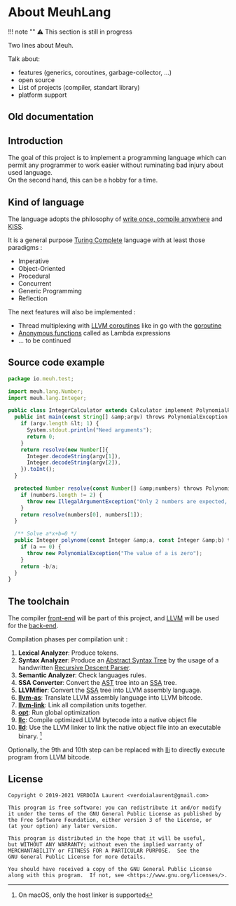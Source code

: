 # About MeuhLang

!!! note ""
    :warning: This section is still in progress

Two lines about Meuh.

Talk about:

- features (generics, coroutines, garbage-collector, ...)
- open source
- List of projects (compiler, standart library)
- platform support




## Old documentation


## Introduction

The goal of this project is to implement a programming language which can permit any
programmer to work easier without ruminating bad injury about used language.  
On the second hand, this can be a hobby for a time.

## Kind of language

The language adopts the philosophy of [write once, compile anywhere][woca]
and [KISS][kiss].

It is a general purpose [Turing Complete][Turing] language with at least those paradigms :

- Imperative
- Object-Oriented
- Procedural
- Concurrent
- Generic Programming
- Reflection

The next features will also be implemented :

- Thread multiplexing with [LLVM coroutines][coroutines] like in go with the [goroutine][goroutine]
- [Anonymous functions][lambda] called as Lambda expressions
- ... to be continued

## Source code example

```javascript
package io.meuh.test;

import meuh.lang.Number;
import meuh.lang.Integer;

public class IntegerCalculator extends Calculator implement PolynomialResolver {
  public int main(const String[] &amp;argv) throws PolynomialException {
    if (argv.length &lt; 1) {
      System.stdout.println("Need arguments");
      return 0;
    }
    return resolve(new Number[]{
      Integer.decodeString(argv[1]),
      Integer.decodeString(argv[2]),
    }).toInt();
  }

  protected Number resolve(const Number[] &amp;numbers) throws PolynomialException {
    if (numbers.length != 2) {
      throw new IllegalArgumentException("Only 2 numbers are expected, not: " + numbers.length);
    }
    return resolve(numbers[0], numbers[1]);
  }

  /** Solve a*x+b=0 */
  public Integer polynome(const Integer &amp;a, const Integer &amp;b) throws PolynomialException {
    if (a == 0) {
      throw new PolynomialException("The value of a is zero");
    }
    return -b/a;
  }
}
```

## The toolchain

The compiler [front-end][front-end] will be part of this project, and [LLVM][llvm]
will be used for the [back-end][back-end].

Compilation phases per compilation unit :

1. **Lexical Analyzer**: Produce tokens.
2. **Syntax Analyzer**: Produce an [Abstract Syntax Tree][ast] by the usage of a handwritten [Recursive Descent Parser][rdp].
3. **Semantic Analyzer**: Check languages rules.
4. **SSA Converter**: Convert the [AST][ast] tree into an [SSA][ssa] tree.
5. **LLVMifier**: Convert the [SSA][ssa] tree into LLVM assembly language.
6. **[llvm-as][llvm-as]**: Translate LLVM assembly language into LLVM bitcode.
7. **[llvm-link][llvm-link]**: Link all compilation units together.
8. **[opt][opt]**: Run global optimization
9. **[llc][llc]**: Compile optimized LLVM bytecode into a native object file
10. **[lld][lld]**: Use the LLVM linker to link the native object file into an executable binary. [^1]

Optionally, the 9th and 10th step can be replaced with [lli][lli] to directly execute program from LLVM bitcode.

## License

```plain
Copyright © 2019-2021 VERDOÏA Laurent <verdoialaurent@gmail.com>

This program is free software: you can redistribute it and/or modify
it under the terms of the GNU General Public License as published by
the Free Software Foundation, either version 3 of the License, or
(at your option) any later version.

This program is distributed in the hope that it will be useful,
but WITHOUT ANY WARRANTY; without even the implied warranty of
MERCHANTABILITY or FITNESS FOR A PARTICULAR PURPOSE.  See the
GNU General Public License for more details.

You should have received a copy of the GNU General Public License
along with this program.  If not, see <https://www.gnu.org/licenses/>.
```

[^1]: On macOS, only the host linker is supported

[ast]: https://en.wikipedia.org/wiki/Abstract_syntax_tree
[back-end]: https://en.wikipedia.org/wiki/Compiler#Back_end
[coroutines]: https://llvm.org/docs/Coroutines.html
[front-end]: https://en.wikipedia.org/wiki/Compiler#Front_end
[goroutine]: https://golang.org/doc/effective_go.html#goroutines
[kiss]: https://en.wikipedia.org/wiki/KISS_principle
[lambda]: https://en.wikipedia.org/wiki/Anonymous_function
[llc]: https://llvm.org/docs/CommandGuide/llc.html
[lld]: https://lld.llvm.org/
[llvm]: https://llvm.org/
[lli]: https://llvm.org/docs/CommandGuide/lli.html
[llvm-as]: https://llvm.org/docs/CommandGuide/llvm-as.html
[llvm-link]: https://llvm.org/docs/CommandGuide/llvm-link.html
[opt]: https://llvm.org/docs/CommandGuide/opt.html
[rdp]: https://en.wikipedia.org/wiki/Recursive_descent_parser
[ssa]: https://en.wikipedia.org/wiki/Static_single_assignment_form
[Turing]: https://en.wikipedia.org/wiki/Turing_completeness
[woca]: https://en.wikipedia.org/wiki/Write_once,_compile_anywhere
